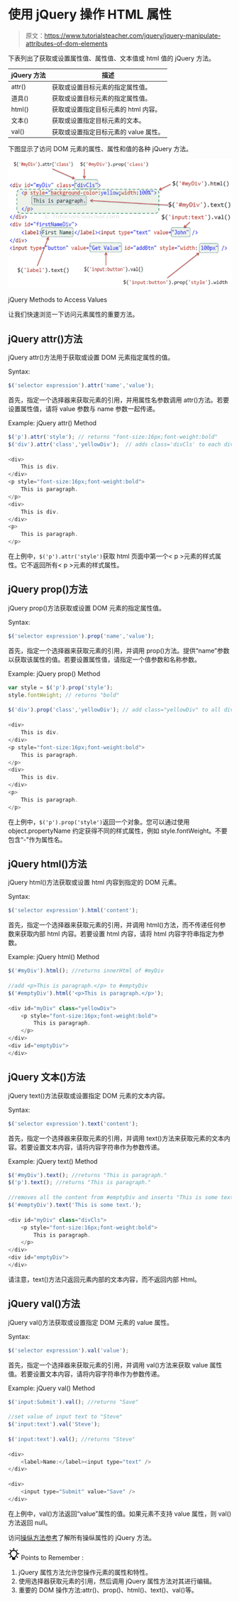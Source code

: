 # 使用 jQuery 操作 HTML 属性

> 原文：<https://www.tutorialsteacher.com/jquery/jquery-manipulate-attributes-of-dom-elements>

下表列出了获取或设置属性值、属性值、文本值或 html 值的 jQuery 方法。

| jQuery 方法 | 描述 |
| --- | --- |
| attr() | 获取或设置目标元素的指定属性值。 |
| 道具() | 获取或设置目标元素的指定属性值。 |
| html() | 获取或设置指定目标元素的 html 内容。 |
| 文本() | 获取或设置指定目标元素的文本。 |
| val() | 获取或设置指定目标元素的 value 属性。 |

下图显示了访问 DOM 元素的属性、属性和值的各种 jQuery 方法。

[![](img/6e67f0162d2e68e49eb658aa12c66b90.png)](../../Content/images/jquery/jquery-access-methods.png)

jQuery Methods to Access Values



让我们快速浏览一下访问元素属性的重要方法。

## jQuery attr()方法

jQuery attr()方法用于获取或设置 DOM 元素指定属性的值。

Syntax:

```js
$('selector expression').attr('name','value');

```

首先，指定一个选择器来获取元素的引用，并用属性名参数调用 attr()方法。若要设置属性值，请将 value 参数与 name 参数一起传递。

Example: jQuery attr() Method

```js
$('p').attr('style'); // returns "font-size:16px;font-weight:bold" 
$('div').attr('class','yellowDiv');  // adds class='divCls' to each div element

<div>
    This is div.
</div>
<p style="font-size:16px;font-weight:bold">
    This is paragraph.
</p>
<div>
    This is div.
</div>
<p>
    This is paragraph.
</p>
```

在上例中，`$('p').attr('style')`获取 html 页面中第一个< p >元素的样式属性。它不返回所有< p >元素的样式属性。

## jQuery prop()方法

jQuery prop()方法获取或设置 DOM 元素的指定属性值。

Syntax:

```js
$('selector expression').prop('name','value');

```

首先，指定一个选择器来获取元素的引用，并调用 prop()方法。提供“name”参数以获取该属性的值。若要设置属性值，请指定一个值参数和名称参数。

Example: jQuery prop() Method

```js
var style = $('p').prop('style');
style.fontWeight; // returns "bold" 

$('div').prop('class','yellowDiv'); // add class="yellowDiv" to all div elements

<div>
    This is div.
</div>
<p style="font-size:16px;font-weight:bold">
    This is paragraph.
</p>
<div>
    This is div.
</div>
<p>
    This is paragraph.
</p>
```

在上例中，`$('p').prop('style')`返回一个对象。您可以通过使用 object.propertyName 约定获得不同的样式属性，例如 style.fontWeight。不要包含“-”作为属性名。

## jQuery html()方法

jQuery html()方法获取或设置 html 内容到指定的 DOM 元素。

Syntax:

```js
$('selector expression').html('content');
```

首先，指定一个选择器来获取元素的引用，并调用 html()方法，而不传递任何参数来获取内部 html 内容。若要设置 html 内容，请将 html 内容字符串指定为参数。

Example: jQuery html() Method

```js
$('#myDiv').html(); //returns innerHtml of #myDiv

//add <p>This is paragraph.</p> to #emptyDiv
$('#emptyDiv').html('<p>This is paragraph.</p>');

<div id="myDiv" class="yellowDiv">
    <p style="font-size:16px;font-weight:bold">
        This is paragraph.
    </p>
</div>
<div id="emptyDiv">
</div>
```

## jQuery 文本()方法

jQuery text()方法获取或设置指定 DOM 元素的文本内容。

Syntax:

```js
$('selector expression').text('content');
```

首先，指定一个选择器来获取元素的引用，并调用 text()方法来获取元素的文本内容。若要设置文本内容，请将内容字符串作为参数传递。

Example: jQuery text() Method

```js
$('#myDiv').text(); //returns "This is paragraph."
$('p').text(); //returns "This is paragraph."

//removes all the content from #emptyDiv and inserts "This is some text." to it
$('#emptyDiv').text('This is some text.');

<div id="myDiv" class="divCls">
    <p style="font-size:16px;font-weight:bold">
        This is paragraph.
    </p>
</div>
<div id="emptyDiv">
</div>
```

请注意，text()方法只返回元素内部的文本内容，而不返回内部 Html。

## jQuery val()方法

jQuery val()方法获取或设置指定 DOM 元素的 value 属性。

Syntax:

```js
$('selector expression').val('value');
```

首先，指定一个选择器来获取元素的引用，并调用 val()方法来获取 value 属性值。若要设置文本内容，请将内容字符串作为参数传递。

Example: jQuery val() Method

```js
$('input:Submit').val(); //returns "Save"

//set value of input text to "Steve"
$('input:text').val('Steve');

$('input:text').val(); //returns "Steve"

<div>
    <label>Name:</label><input type="text" />
</div>

<div>
    <input type="Submit" value="Save" />
</div>
```

在上例中，val()方法返回“value”属性的值。如果元素不支持 value 属性，则 val()方法返回 null。

访问[操纵方法参考](/jquery/jquery-dom-methods-reference)了解所有操纵属性的 jQuery 方法。

![](img/85db52f5404f0c468e1b194aa487d6a1.png)  Points to Remember :

1.  jQuery 属性方法允许您操作元素的属性和特性。
2.  使用选择器获取元素的引用，然后调用 jQuery 属性方法对其进行编辑。
3.  重要的 DOM 操作方法:attr()、prop()、html()、text()、val()等。
